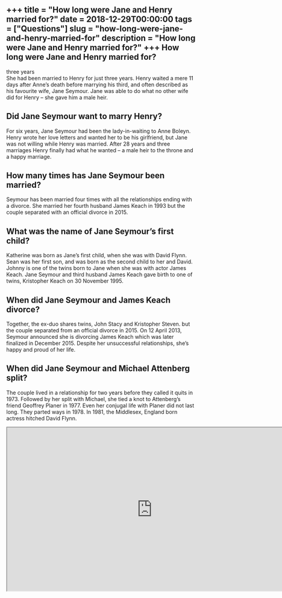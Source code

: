 +++
title = "How long were Jane and Henry married for?"
date = 2018-12-29T00:00:00
tags = ["Questions"]
slug = "how-long-were-jane-and-henry-married-for"
description = "How long were Jane and Henry married for?"
+++
How long were Jane and Henry married for?
-----------------------------------------

three years  
She had been married to Henry for just three years. Henry waited a mere 11 days after Anne’s death before marrying his third, and often described as his favourite wife, Jane Seymour. Jane was able to do what no other wife did for Henry – she gave him a male heir.

Did Jane Seymour want to marry Henry?
-------------------------------------

For six years, Jane Seymour had been the lady-in-waiting to Anne Boleyn. Henry wrote her love letters and wanted her to be his girlfriend, but Jane was not willing while Henry was married. After 28 years and three marriages Henry finally had what he wanted – a male heir to the throne and a happy marriage.

How many times has Jane Seymour been married?
---------------------------------------------

Seymour has been married four times with all the relationships ending with a divorce. She married her fourth husband James Keach in 1993 but the couple separated with an official divorce in 2015.

What was the name of Jane Seymour’s first child?
------------------------------------------------

Katherine was born as Jane’s first child, when she was with David Flynn. Sean was her first son, and was born as the second child to her and David. Johnny is one of the twins born to Jane when she was with actor James Keach. Jane Seymour and third husband James Keach gave birth to one of twins, Kristopher Keach on 30 November 1995.

When did Jane Seymour and James Keach divorce?
----------------------------------------------

Together, the ex-duo shares twins, John Stacy and Kristopher Steven. but the couple separated from an official divorce in 2015. On 12 April 2013, Seymour announced she is divorcing James Keach which was later finalized in December 2015. Despite her unsuccessful relationships, she’s happy and proud of her life.

When did Jane Seymour and Michael Attenberg split?
--------------------------------------------------

The couple lived in a relationship for two years before they called it quits in 1973. Followed by her split with Michael, she tied a knot to Attenberg’s friend Geoffrey Planer in 1977. Even her conjugal life with Planer did not last long. They parted ways in 1978. In 1981, the Middlesex, England born actress hitched David Flynn.

<iframe allow="accelerometer; autoplay; clipboard-write; encrypted-media; gyroscope; picture-in-picture" allowfullscreen="" class="__youtube_prefs__  epyt-is-override  no-lazyload" data-no-lazy="1" data-origheight="433" data-origwidth="770" data-skipgform_ajax_framebjll="" height="433" id="_ytid_75681" loading="lazy" src="https://www.youtube.com/embed/nRbn9Um_S3I?enablejsapi=1&autoplay=0&cc_load_policy=0&cc_lang_pref=&iv_load_policy=1&loop=0&modestbranding=0&rel=1&fs=1&playsinline=0&autohide=2&theme=dark&color=red&controls=1&" title="YouTube player" width="770"></iframe>